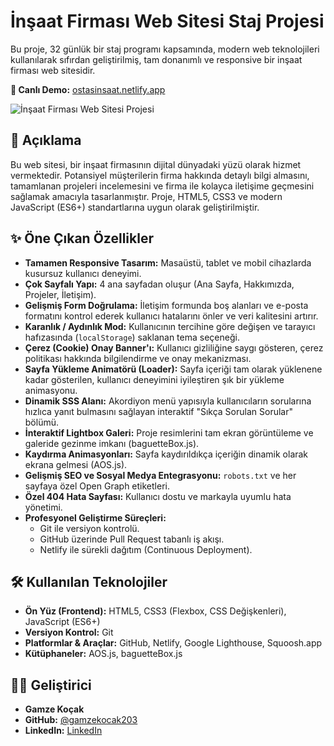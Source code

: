 # İnşaat Firması Web Sitesi Staj Projesi

Bu proje, 32 günlük bir staj programı kapsamında, modern web teknolojileri kullanılarak sıfırdan geliştirilmiş, tam donanımlı ve responsive bir inşaat firması web sitesidir.

**🚀 Canlı Demo:** 
[ostasinsaat.netlify.app](https://ostasinsaat.netlify.app/)

![İnşaat Firması Web Sitesi Projesi](https://github.com/user-attachments/assets/cf6d434f-510c-4973-b538-15d5e9635eee)

## 📝 Açıklama

Bu web sitesi, bir inşaat firmasının dijital dünyadaki yüzü olarak hizmet vermektedir. Potansiyel müşterilerin firma hakkında detaylı bilgi almasını, tamamlanan projeleri incelemesini ve firma ile kolayca iletişime geçmesini sağlamak amacıyla tasarlanmıştır. Proje, HTML5, CSS3 ve modern JavaScript (ES6+) standartlarına uygun olarak geliştirilmiştir.

## ✨ Öne Çıkan Özellikler

- **Tamamen Responsive Tasarım:** Masaüstü, tablet ve mobil cihazlarda kusursuz kullanıcı deneyimi.
- **Çok Sayfalı Yapı:** 4 ana sayfadan oluşur (Ana Sayfa, Hakkımızda, Projeler, İletişim).
- **Gelişmiş Form Doğrulama:** İletişim formunda boş alanları ve e-posta formatını kontrol ederek kullanıcı hatalarını önler ve veri kalitesini artırır.
- **Karanlık / Aydınlık Mod:** Kullanıcının tercihine göre değişen ve tarayıcı hafızasında (`localStorage`) saklanan tema seçeneği.
- **Çerez (Cookie) Onay Banner'ı:** Kullanıcı gizliliğine saygı gösteren, çerez politikası hakkında bilgilendirme ve onay mekanizması.
- **Sayfa Yükleme Animatörü (Loader):** Sayfa içeriği tam olarak yüklenene kadar gösterilen, kullanıcı deneyimini iyileştiren şık bir yükleme animasyonu.
- **Dinamik SSS Alanı:** Akordiyon menü yapısıyla kullanıcıların sorularına hızlıca yanıt bulmasını sağlayan interaktif "Sıkça Sorulan Sorular" bölümü.
- **İnteraktif Lightbox Galeri:** Proje resimlerini tam ekran görüntüleme ve galeride gezinme imkanı (baguetteBox.js).
- **Kaydırma Animasyonları:** Sayfa kaydırıldıkça içeriğin dinamik olarak ekrana gelmesi (AOS.js).
- **Gelişmiş SEO ve Sosyal Medya Entegrasyonu:**  `robots.txt` ve her sayfaya özel Open Graph etiketleri.
- **Özel 404 Hata Sayfası:** Kullanıcı dostu ve markayla uyumlu hata yönetimi.
- **Profesyonel Geliştirme Süreçleri:**
  - Git ile versiyon kontrolü.
  - GitHub üzerinde Pull Request tabanlı iş akışı.
  - Netlify ile sürekli dağıtım (Continuous Deployment).

## 🛠️ Kullanılan Teknolojiler

- **Ön Yüz (Frontend):** HTML5, CSS3 (Flexbox, CSS Değişkenleri), JavaScript (ES6+)
- **Versiyon Kontrol:** Git
- **Platformlar & Araçlar:** GitHub, Netlify, Google Lighthouse, Squoosh.app
- **Kütüphaneler:** AOS.js, baguetteBox.js

## 🧑‍💻 Geliştirici

- **Gamze Koçak**
- **GitHub:** [@gamzekocak203](https://github.com/gamzekocak203)
- **LinkedIn:** [LinkedIn](https://www.linkedin.com/in/gamze-kocak-310801335/)